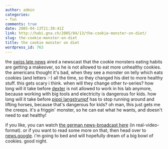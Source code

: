 ```yaml
---
author: admin
categories:
- fun
comments: true
date: 2005-04-13T21:39:41Z
link: http://habi.gna.ch/2005/04/13/the-cookie-monster-on-diet/
slug: the-cookie-monster-on-diet
title: the cookie monster on diet
wordpress_id: 763
---
```


the [swiss late news](http://www.sfdrs.ch/system/frames/news/10vor10/index.php) aired a newscast that the cookie monsters eating habits are getting a makeover, so he is not allowed to eat more unhealthy cookies. the americans thought it's bad, when they see a monster on telly which eats cookies (and letters :-) all the time, so they changed his diet to more healthy stuff. this gets scary i think. when will they change other tv-series? how long will it take before [dexter](http://www.cartoonnetwork.com/tv_shows/dexter/) is not allowed to work in his lab anymore, because working with big tools and electricity is dangerous for kids. how long will it take before [pippi langstrumpf](http://images.google.com/images?q=pippi%20langstrumpf&hl=en&lr=&c2coff=1&safe=off&client=safari&rls=en&sa=N&tab=wi) has to stop running around and lifting horses, because that's dangerous for kids? oh man, this just gets me the creeps. it's a friggin' monster, so he can eat what he wants, and doesn't need to eat healthy!



if you like, you can watch [the german news-broadcast here](http://real.xobix.ch/ramgen/sfdrs/10vor10/2005/10vor10_13042005-450k.rm?start=0:23:02.622&end=0:24:53.866) (in real-video-format). or if you want to read some more on that, then head over to [news.google](http://news.google.com/news?hl=en&ned=us&q=cookie+monster&btnG=Search+News). i'm going to bed and will hopefully dream of a big bowl of cookies. good night.

